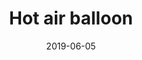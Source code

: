 ---
title: Hot air balloon
date: '2019-06-05'
thumb_image: images/mar-4yo/4-mar-hot-air-balloon.jpg
thumb_image_alt: Hot air balloon
image: images/mar-4yo/4-mar-hot-air-balloon.jpg
image_alt: Hot air balloon
template: project
---	